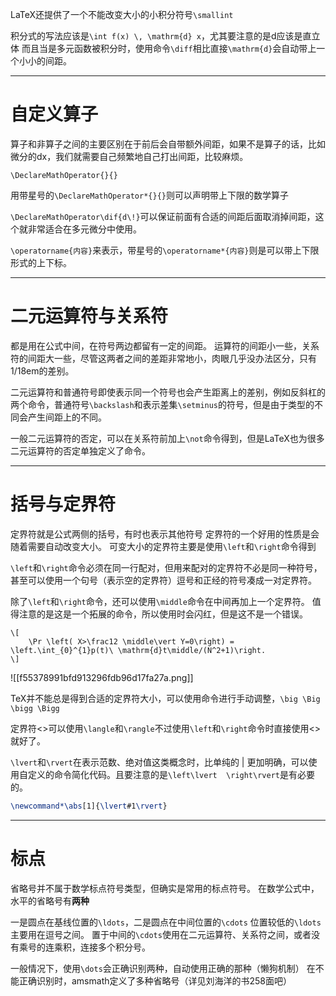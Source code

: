 
LaTeX还提供了一个不能改变大小的小积分符号`\smallint`

积分式的写法应该是`\int f(x) \, \mathrm{d} x`，尤其要注意的是d应该是直立体
而且当是多元函数被积分时，使用命令`\diff`相比直接`\mathrm{d}`会自动带上一个小小的间距。

***
# 自定义算子

算子和非算子之间的主要区别在于前后会自带额外间距，如果不是算子的话，比如微分的dx，我们就需要自己频繁地自己打出间距，比较麻烦。

`\DeclareMathOperator{}{}`

用带星号的`\DeclareMathOperator*{}{}`则可以声明带上下限的数学算子

`\DeclareMathOperator\dif{d\!}`可以保证前面有合适的间距后面取消掉间距，这个就非常适合在多元微分中使用。

`\operatorname{内容}`来表示，带星号的`\operatorname*{内容}`则是可以带上下限形式的上下标。
***
# 二元运算符与关系符

都是用在公式中间，在符号两边都留有一定的间距。
运算符的间距小一些，关系符的间距大一些，尽管这两者之间的差距非常地小，肉眼几乎没办法区分，只有1/18em的差别。

二元运算符和普通符号即使表示同一个符号也会产生距离上的差别，例如反斜杠的两个命令，普通符号`\backslash`和表示差集`\setminus`的符号，但是由于类型的不同会产生间距上的不同。

一般二元运算符的否定，可以在关系符前加上`\not`命令得到，但是LaTeX也为很多二元运算符的否定单独定义了命令。
***
# 括号与定界符


定界符就是公式两侧的括号，有时也表示其他符号
定界符的一个好用的性质是会随着需要自动改变大小。
可变大小的定界符主要是使用`\left`和`\right`命令得到

`\left`和`\right`命令必须在同一行配对，但用来配对的定界符不必是同一种符号，甚至可以使用一个句号（表示空的定界符）逗号和正经的符号凑成一对定界符。

除了`\left`和`\right`命令，还可以使用`\middle`命令在中间再加上一个定界符。
值得注意的是这是一个拓展的命令，所以使用时会闪红，但是这不是一个错误。
```
\[
	\Pr \left( X>\frac12 \middle\vert Y=0\right) = \left.\int_{0}^{1}p(t)\ \mathrm{d}t\middle/(N^2+1)\right.
\]
```
![[f55378991bfd913296fdb96d17fa27a.png]]

TeX并不能总是得到合适的定界符大小，可以使用命令进行手动调整，`\big \Big \bigg \Bigg`

定界符<>可以使用`\langle`和`\rangle`不过使用`\left`和`\right`命令时直接使用<>就好了。

`\lvert`和`\rvert`在表示范数、绝对值这类概念时，比单纯的 | 更加明确，可以使用自定义的命令简化代码。且要注意的是`\left\lvert  \right\rvert`是有必要的。
```latex
\newcommand*\abs[1]{\lvert#1\rvert}
```

***
# 标点

省略号并不属于数学标点符号类型，但确实是常用的标点符号。
在数学公式中，水平的省略号有**两种**

一是圆点在基线位置的`\ldots`，二是圆点在中间位置的`\cdots`
位置较低的`\ldots`主要用在逗号之间。
置于中间的`\cdots`使用在二元运算符、关系符之间，或者没有乘号的连乘积，连接多个积分号。

一般情况下，使用`\dots`会正确识别两种，自动使用正确的那种（懒狗机制）
在不能正确识别时，amsmath定义了多种省略号（详见刘海洋的书258面吧）




 



